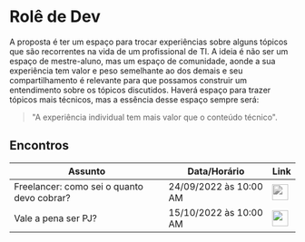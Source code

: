 # Rolê de Dev

A proposta é ter um espaço para trocar experiências sobre alguns tópicos que são recorrentes na vida de um profissional de TI.
A ideia é não ser um espaço de mestre-aluno, mas um espaço de comunidade, aonde a sua experiência tem valor e peso semelhante ao dos demais e seu compartilhamento é relevante para que possamos construir um entendimento sobre os tópicos discutidos.
Haverá espaço para trazer tópicos mais técnicos, mas a essência desse espaço sempre será:
> "A experiência individual tem mais valor que o conteúdo técnico".

## Encontros

| Assunto                                    | Data/Horário           | Link                                                                                                                                                      |
| ------------------------------------------ | ---------------------- | --------------------------------------------------------------------------------------------------------------------------------------------------------- |
| Freelancer: como sei o quanto devo cobrar? | 24/09/2022 às 10:00 AM | <img border="0" style="filter: grayscale(100%)" width="28" src="https://ssl.gstatic.com/calendar/images/conferenceproviders/logo_meet_2020q4_192px.svg">  |
| Vale a pena ser PJ?                        | 15/10/2022 às 10:00 AM | <a target="_blank" href="#!"><img border="0" width="28" src="https://ssl.gstatic.com/calendar/images/conferenceproviders/logo_meet_2020q4_192px.svg"></a> |